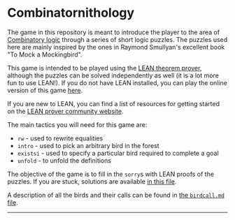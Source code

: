 # Combinatornithology

The game in this repository is meant to introduce the player to the area of [Combinatory logic](https://en.wikipedia.org/wiki/Combinatory_logic) through a series of short logic puzzles. The puzzles used here are mainly inspired by the ones in Raymond Smullyan's excellent book "To Mock a Mockingbird".

This game is intended to be played using the [LEAN theorem prover](https://leanprover.github.io/about/), although the puzzles can be solved independently as well (it is a lot more fun to use LEAN!). If you do not have LEAN installed, you can play the online version of this game [here](https://leanprover-community.github.io/lean-web-editor/#url=https%3A%2F%2Fraw.githubusercontent.com%2F0Art0%2Fcombinatornithology%2Fmaster%2Fsrc%2Fcombinatornithology.lean).
  
If you are new to LEAN, you can find a list of resources for getting started on the [LEAN prover community website](https://leanprover-community.github.io/learn.html).
  
The main tactics you will need for this game are:
  - `rw` - used to rewrite equalities
  - `intro` - used to pick an arbitrary bird in the forest
  - `existsi` - used to specify a particular bird required to complete a goal
  - `unfold` - to unfold the definitions

The objective of the game is to fill in the `sorry`s with LEAN proofs of the puzzles. If you are stuck, solutions are available [in this file](https://github.com/0Art0/combinatornithology/blob/solutions/src/combinatornithology_solved.lean).

A description of all the birds and their calls can be found in [the `birdcall.md` file](https://github.com/0Art0/combinatornithology/blob/master/src/birdcalls.md).

---
